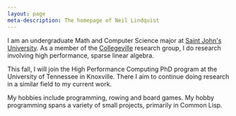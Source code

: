 ```yaml
---
layout: page
meta-description: The homepage of Neil Lindquist
---
```


I am an undergraduate Math and Computer Science major at [Saint John's University](https://www.csbsju.edu/).
As a member of the [Collegeville](http://github.com/Collegeville) research group, I do research involving high performance, sparse linear algebra.

This fall, I will join the High Performance Computing PhD program at the University of Tennessee in Knoxville.  There I aim to continue doing research in a similar field to my current work.

My hobbies include programming, rowing and board games.
My hobby programming spans a variety of small projects, primarily in Common Lisp.
